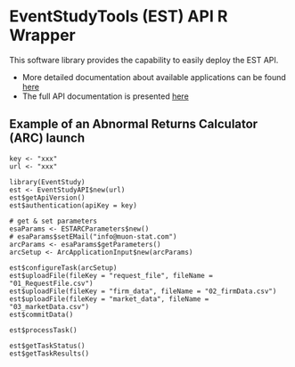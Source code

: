 # EventStudyTools (EST) API R Wrapper

This software library provides the capability to easily deploy the EST API.

* More detailed documentation about available applications can be found [here](http://wwww.eventtudytools.com)
* The full API documentation is presented [here](http://wwww.eventtudytools.com/API-ARC)

## Example of an Abnormal Returns Calculator (ARC) launch

```
key <- "xxx"
url <- "xxx"

library(EventStudy)
est <- EventStudyAPI$new(url)
est$getApiVersion()
est$authentication(apiKey = key)

# get & set parameters
esaParams <- ESTARCParameters$new()
# esaParams$setEMail("info@muon-stat.com")
arcParams <- esaParams$getParameters()
arcSetup <- ArcApplicationInput$new(arcParams)

est$configureTask(arcSetup)
est$uploadFile(fileKey = "request_file", fileName = "01_RequestFile.csv")
est$uploadFile(fileKey = "firm_data", fileName = "02_firmData.csv")
est$uploadFile(fileKey = "market_data", fileName = "03_marketData.csv")
est$commitData()

est$processTask()

est$getTaskStatus()
est$getTaskResults()

```
